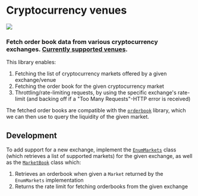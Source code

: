 # Cryptocurrency venues

<img src="https://travis-ci.com/runeksvendsen/crypto-venues.svg?branch=master">

### Fetch order book data from various cryptocurrency exchanges. [Currently supported venues](https://github.com/runeksvendsen/crypto-venues/blob/dc093651d15a19d6d8185454bcf08c1284ab8bfa/src/Venues.hs#L28).

This library enables:

1. Fetching the list of cryptocurrency markets offered by a given exchange/venue
2. Fetching the order book for the given cryptocurrency market
3. Throttling/rate-limiting requests, by using the specific exchange's rate-limit (and backing off if a "Too Many Requests"-HTTP error is received) 

The fetched order books are compatible with the [`orderbook`](https://github.com/runeksvendsen/orderbook) library, which we can then use to query the liquidity of the given market.

## Development

To add support for a new exchange, implement the [`EnumMarkets`](https://github.com/runeksvendsen/crypto-venues/blob/dc093651d15a19d6d8185454bcf08c1284ab8bfa/src/Fetch/EnumMarkets.hs#L16) class (which retrieves a list of supported markets) for the given exchange, as well as the [`MarketBook`](https://github.com/runeksvendsen/crypto-venues/blob/dc093651d15a19d6d8185454bcf08c1284ab8bfa/src/Fetch/MarketBook.hs#L29) class which:

1. Retrieves an orderbook when given a `Market` returned by the `EnumMarkets` implementation
2. Returns the rate limit for fetching orderbooks from the given exchange
